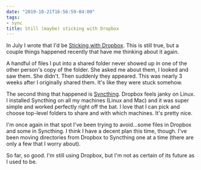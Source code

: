 ```yaml
---
date: "2019-10-21T16:56:59-04:00"
tags:
- sync
title: Still (maybe) sticking with Dropbox
---
```


In July I wrote that I'd be [Sticking with Dropbox](/2019/sticking-with-dropbox/). This is still true, but a couple things happened recently that have me thinking about it again.

A handful of files I put into a shared folder never showed up in one of the other person's copy of the folder. She asked me about them, I looked and saw them. She didn't. Then suddenly they appeared. This was nearly 3 weeks after I originally shared them. It's like they were stuck somehow.

The second thing that happened is [Syncthing](https://syncthing.net). Dropbox feels janky on Linux. I installed Syncthing on all my machines (Linux and Mac) and it was super simple and worked perfectly right off the bat. I love that I can pick and choose top-level folders to share and with which machines. It's pretty nice.

I'm once again in that spot I've been trying to avoid...some files in Dropbox and some in Syncthing. I think I have a decent plan this time, though. I've been moving directories from Dropbox to Syncthing one at a time (there are only a few that I worry about).

So far, so good. I'm still using Dropbox, but I'm not as certain of its future as I used to be.


